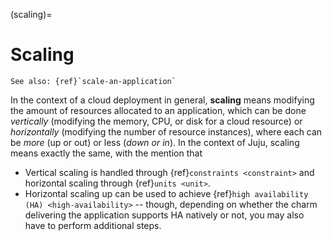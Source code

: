 (scaling)=
# Scaling

```{ibnote}
See also: {ref}`scale-an-application`
```

In the context of a cloud deployment in general, **scaling**  means modifying the amount of resources allocated to an application, which can be done *vertically* (modifying the memory, CPU, or disk for a cloud resource) or *horizontally* (modifying the number of resource instances), where each can be *more* (up or out) or less (*down or in*). In the context of Juju, scaling means exactly the same, with the mention that

- Vertical scaling is handled through {ref}`constraints <constraint>` and horizontal scaling through {ref}`units <unit>`.
- Horizontal scaling up can be used to achieve {ref}`high availability (HA) <high-availability>` -- though, depending on whether the charm delivering the application supports HA natively or not, you may also have to perform additional steps.


